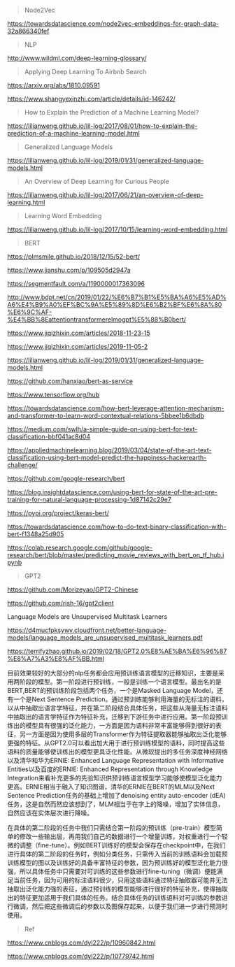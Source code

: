 > Node2Vec

https://towardsdatascience.com/node2vec-embeddings-for-graph-data-32a866340fef

> NLP

http://www.wildml.com/deep-learning-glossary/

> Applying Deep Learning To Airbnb Search

https://arxiv.org/abs/1810.09591

https://www.shangyexinzhi.com/article/details/id-146242/

> How to Explain the Prediction of a Machine Learning Model?

https://lilianweng.github.io/lil-log/2017/08/01/how-to-explain-the-prediction-of-a-machine-learning-model.html

> Generalized Language Models

https://lilianweng.github.io/lil-log/2019/01/31/generalized-language-models.html

> An Overview of Deep Learning for Curious People

https://lilianweng.github.io/lil-log/2017/06/21/an-overview-of-deep-learning.html

> Learning Word Embedding

https://lilianweng.github.io/lil-log/2017/10/15/learning-word-embedding.html

> BERT

https://plmsmile.github.io/2018/12/15/52-bert/

https://www.jianshu.com/p/109505d2947a

https://segmentfault.com/a/1190000017363096

http://www.bdpt.net/cn/2019/01/22/%E6%B7%B1%E5%BA%A6%E5%AD%A6%E4%B9%A0%EF%BC%9A%E5%89%8D%E6%B2%BF%E6%8A%80%E6%9C%AF-%E4%BB%8Eattentiontransformerelmogpt%E5%88%B0bert/

https://www.jiqizhixin.com/articles/2018-11-23-15



https://www.jiqizhixin.com/articles/2019-11-05-2

https://lilianweng.github.io/lil-log/2019/01/31/generalized-language-models.html

https://github.com/hanxiao/bert-as-service

https://www.tensorflow.org/hub

https://towardsdatascience.com/how-bert-leverage-attention-mechanism-and-transformer-to-learn-word-contextual-relations-5bbee1b6dbdb

https://medium.com/swlh/a-simple-guide-on-using-bert-for-text-classification-bbf041ac8d04

https://appliedmachinelearning.blog/2019/03/04/state-of-the-art-text-classification-using-bert-model-predict-the-happiness-hackerearth-challenge/

https://github.com/google-research/bert

https://blog.insightdatascience.com/using-bert-for-state-of-the-art-pre-training-for-natural-language-processing-1d87142c29e7

https://pypi.org/project/keras-bert/

https://towardsdatascience.com/how-to-do-text-binary-classification-with-bert-f1348a25d905

https://colab.research.google.com/github/google-research/bert/blob/master/predicting_movie_reviews_with_bert_on_tf_hub.ipynb



> GPT2

https://github.com/Morizeyao/GPT2-Chinese

https://github.com/rish-16/gpt2client

Language Models are Unsupervised Multitask Learners

https://d4mucfpksywv.cloudfront.net/better-language-models/language_models_are_unsupervised_multitask_learners.pdf

https://terrifyzhao.github.io/2019/02/18/GPT2.0%E8%AE%BA%E6%96%87%E8%A7%A3%E8%AF%BB.html


目前效果较好的大部分的nlp任务都会应用预训练语言模型的迁移知识，主要是采用两阶段的模型。第一阶段进行预训练，一般是训练一个语言模型。最出名的是BERT,BERT的预训练阶段包括两个任务，一个是Masked Language Model，还有一个是Next Sentence Prediction。通过预训练能够利用海量的无标注的语料，以从中抽取出语言学特征，并在第二阶段结合具体任务，把这些从海量无标注语料中抽取出的语言学特征作为特征补充，迁移到下游任务中进行应用。第一阶段预训练出的模型具有很强的泛化能力，一方面是因为语料非常丰富能够得到很好的表征，另一方面是因为使用多层的Transformer作为特征提取器能够抽取出泛化能够更强的特征。从GPT2.0可以看出加大用于进行预训练模型的语料，同时提高这些语料的质量能够使训练出的模型更具泛化性能。从微软提出的多任务深度神经网络以及清华和华为ERNIE: Enhanced Language Representation with Informative Entities以及百度的ERNIE: Enhanced Representation through Knowledge Integration来看补充更多的先验知识供预训练语言模型学习能够使模型泛化能力更高。ERNIE相当于融入了知识图谱，清华的ERNIE在BERT的MLM以及Next Sentence Prediction任务的基础上增加了denoising entity auto-encoder (dEA)任务，这是自然而然应该想到了，MLM相当于在字上的降噪，增加了实体信息，自然应该在实体层次进行降噪。

在具体的第二阶段的任务中我们只需结合第一阶段的预训练（pre-train）模型简单的修改一些输出层，再用我们自己的数据进行一个增量训练，对权重进行一个轻微的调整（fine-tune）。例如BERT训练好的模型会保存在checkpoint中，在我们进行具体的第二阶段的任务时，例如分类任务，只需传入当前的训练语料会加载预训练模型的图以及训练好的具备丰富特征的参数，因为预训练好的模型泛化能力很强，所以具体任务中只需要对可训练的这些参数进行fine-tuning（微调）便能满足当前任务，因为可用的标注语料很少，只用这些语料通过特征抽取器可能并无法抽取出泛化能力强的表征，通过预训练的模型能够进行很好的特征补充，使得抽取出的特征更加适用于我们具体的任务。结合具体任务的训练语料对可训练的参数进行微调，然后把这些微调后的参数以及图保存起来，以便于我们进一步进行预测时使用。

> Ref

https://www.cnblogs.com/dyl222/p/10960842.html

https://www.cnblogs.com/dyl222/p/10779742.html

